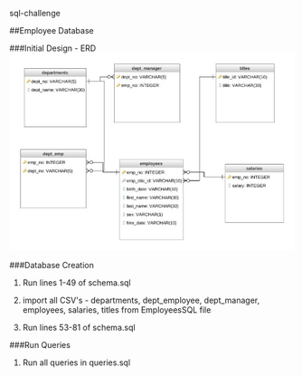 sql-challenge

##Employee Database

###Initial Design - ERD
![EmployeeSQL_ERD](EmployeeSQL_ERD.jpeg)

###Database Creation
1. Run lines 1-49 of schema.sql

2. import all CSV's - departments, dept_employee, dept_manager, employees, salaries, titles from EmployeesSQL file

3. Run lines 53-81 of schema.sql

###Run Queries
1. Run all queries in queries.sql
